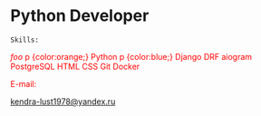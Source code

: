 # Python Developer

```shell
Skills:
```
<style>p{color:red;}</style>
*foo*
p {color:orange;}
</style>
Python
p {color:blue;}
</style>
Django DRF aiogram PostgreSQL HTML CSS Git Docker

E-mail:

kendra-lust1978@yandex.ru
